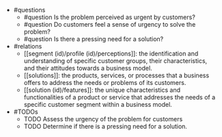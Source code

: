 - #questions
	- #question Is the problem perceived as urgent by customers?
	- #question Do customers feel a sense of urgency to solve the problem?
	- #question Is there a pressing need for a solution?
- #relations
	- [[segment (id)/profile (id)/perceptions]]: the identification and understanding of specific customer groups, their characteristics, and their attitudes towards a business model.
	- [[solutions]]: the products, services, or processes that a business offers to address the needs or problems of its customers.
	- [[solution (id)/features]]: the unique characteristics and functionalities of a product or service that addresses the needs of a specific customer segment within a business model.
- #TODOs
	- TODO Assess the urgency of the problem for customers
	- TODO  Determine if there is a pressing need for a solution.











